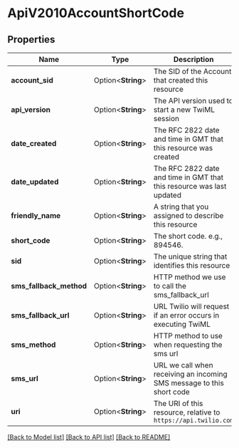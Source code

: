 # ApiV2010AccountShortCode

## Properties

Name | Type | Description | Notes
------------ | ------------- | ------------- | -------------
**account_sid** | Option<**String**> | The SID of the Account that created this resource | [optional]
**api_version** | Option<**String**> | The API version used to start a new TwiML session | [optional]
**date_created** | Option<**String**> | The RFC 2822 date and time in GMT that this resource was created | [optional]
**date_updated** | Option<**String**> | The RFC 2822 date and time in GMT that this resource was last updated | [optional]
**friendly_name** | Option<**String**> | A string that you assigned to describe this resource | [optional]
**short_code** | Option<**String**> | The short code. e.g., 894546. | [optional]
**sid** | Option<**String**> | The unique string that identifies this resource | [optional]
**sms_fallback_method** | Option<**String**> | HTTP method we use to call the sms_fallback_url | [optional]
**sms_fallback_url** | Option<**String**> | URL Twilio will request if an error occurs in executing TwiML | [optional]
**sms_method** | Option<**String**> | HTTP method to use when requesting the sms url | [optional]
**sms_url** | Option<**String**> | URL we call when receiving an incoming SMS message to this short code | [optional]
**uri** | Option<**String**> | The URI of this resource, relative to `https://api.twilio.com` | [optional]

[[Back to Model list]](../README.md#documentation-for-models) [[Back to API list]](../README.md#documentation-for-api-endpoints) [[Back to README]](../README.md)


